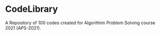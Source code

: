 # CodeLibrary

A Repository of 100 codes created for Algorithim Problem Solving course 2021 (APS-2021). 
